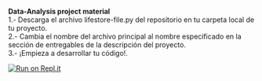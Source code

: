 <b>Data-Analysis project material </b> <br>
1.- Descarga el archivo lifestore-file.py del repositorio en tu carpeta local de tu proyecto. <br>
2.- Cambia el nombre del archivo principal al nombre especificado en la sección de entregables de la descripción del proyecto. <br>
3.- ¡Empieza a desarrollar tu código!.

[![Run on Repl.it](https://repl.it/badge/github/XelRojas/PROYECTO-01-XELIC-ROJAS)](https://repl.it/github/XelRojas/PROYECTO-01-XELIC-ROJAS)
